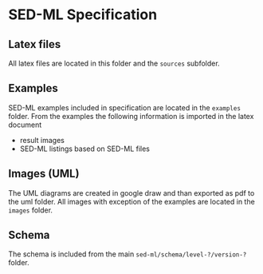 # SED-ML Specification

## Latex files
All latex files are located in this folder and the `sources` subfolder.

## Examples
SED-ML examples included in specification are located in the `examples` folder.
From the examples the following information is imported in the latex document
- result images
- SED-ML listings based on SED-ML files

## Images (UML)
The UML diagrams are created in google draw and than exported as pdf to the uml folder.
All images with exception of the examples are located in the `images` folder.

## Schema
The schema is included from the main `sed-ml/schema/level-?/version-?` folder.


